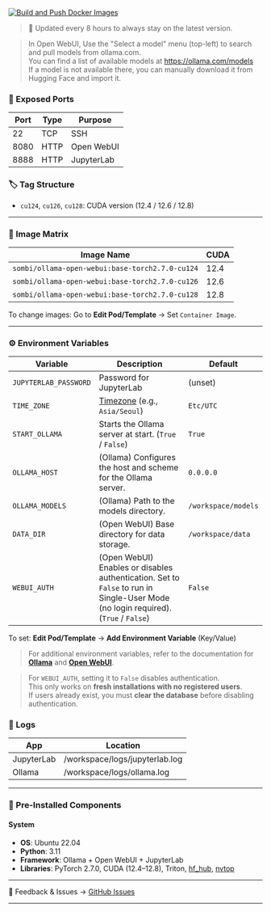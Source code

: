 [![Build and Push Docker Images](https://github.com/somb1/Ollama-Open-WebUI-RP/actions/workflows/build.yml/badge.svg)](https://github.com/somb1/Ollama-Open-WebUI-RP/actions/workflows/build.yml)

> 🔄 Updated every 8 hours to always stay on the latest version.

> In Open WebUI, Use the "Select a model" menu (top-left) to search and pull models from ollama.com. \
> You can find a list of available models at <https://ollama.com/models> \
> If a model is not available there, you can manually download it from Hugging Face and import it.

### 🔌 Exposed Ports

| Port | Type | Purpose    |
| ---- | ---- | ---------- |
| 22   | TCP  | SSH        |
| 8080 | HTTP | Open WebUI |
| 8888 | HTTP | JupyterLab |

### 🏷️ Tag Structure

* `cu124`, `cu126`, `cu128`: CUDA version (12.4 / 12.6 / 12.8)

---

### 🧱 Image Matrix

| Image Name                                      | CUDA |
| ----------------------------------------------- | ---- |
| `sombi/ollama-open-webui:base-torch2.7.0-cu124` | 12.4 |
| `sombi/ollama-open-webui:base-torch2.7.0-cu126` | 12.6 |
| `sombi/ollama-open-webui:base-torch2.7.0-cu128` | 12.8 |

To change images: Go to **Edit Pod/Template** → Set `Container Image`.

---

### ⚙️ Environment Variables

| Variable              | Description                                                                                                                        | Default             |
| --------------------- | ---------------------------------------------------------------------------------------------------------------------------------- | ------------------- |
| `JUPYTERLAB_PASSWORD` | Password for JupyterLab                                                                                                            | (unset)             |
| `TIME_ZONE`           | [Timezone](https://en.wikipedia.org/wiki/List_of_tz_database_time_zones) (e.g., `Asia/Seoul`)                                      | `Etc/UTC`           |
| `START_OLLAMA`        | Starts the Ollama server at start. (`True` / `False`)                                                                              | `True`              |
| `OLLAMA_HOST`         | (Ollama) Configures the host and scheme for the Ollama server.                                                                     | `0.0.0.0`           |
| `OLLAMA_MODELS`       | (Ollama) Path to the models directory.                                                                                             | `/workspace/models` |
| `DATA_DIR`            | (Open WebUI) Base directory for data storage.                                                                                      | `/workspace/data`   |
| `WEBUI_AUTH`          | (Open WebUI) Enables or disables authentication. Set to `False` to run in Single-User Mode (no login required). (`True` / `False`) | `False`             |

To set: **Edit Pod/Template** → **Add Environment Variable** (Key/Value)

> For additional environment variables, refer to the documentation for [**Ollama**](https://github.com/ollama/ollama/issues/2941#issuecomment-2322778733) and [**Open WebUI**](https://docs.openwebui.com/getting-started/env-configuration).

> For `WEBUI_AUTH`, setting it to `False` disables authentication. \
> This only works on **fresh installations with no registered users**. \
> If users already exist, you must **clear the database** before disabling authentication.

### 📁 Logs

| App        | Location                       |
|------------|--------------------------------|
| JupyterLab | /workspace/logs/jupyterlab.log |
| Ollama     | /workspace/logs/ollama.log     |

---

### 🧩 Pre-Installed Components

#### **System**

* **OS**: Ubuntu 22.04
* **Python**: 3.11
* **Framework**: Ollama + Open WebUI + JupyterLab
* **Libraries**: PyTorch 2.7.0, CUDA (12.4–12.8), Triton, [hf\_hub](https://huggingface.co/docs/huggingface_hub), [nvtop](https://github.com/Syllo/nvtop)

---

💬 Feedback & Issues → [GitHub Issues](https://github.com/somb1/Ollama-Open-WebUI-RP/issues)

---

